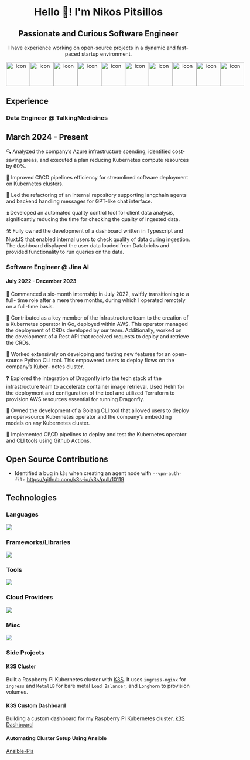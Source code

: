 <h1 align="center">Hello 👋! I'm Nikos Pitsillos</h1>

<h2 align="center">Passionate and Curious Software Engineer</h2>

<p align="center">I have experience working on open-source projects in a dynamic and fast-paced startup environment.</p>

<div align="center" style="display: flex; align-items: flex-start;">
  <img src="https://techstack-generator.vercel.app/python-icon.svg" alt="icon" width="65" height="65" />
  <img src="https://techstack-generator.vercel.app/ts-icon.svg" alt="icon" width="65" height="65" />
  <img src="https://techstack-generator.vercel.app/js-icon.svg" alt="icon" width="65" height="65" />
  <img src="https://techstack-generator.vercel.app/docker-icon.svg" alt="icon" width="65" height="65" />
  <img src="https://techstack-generator.vercel.app/react-icon.svg" alt="icon" width="65" height="65" />
  <img src="https://techstack-generator.vercel.app/kubernetes-icon.svg" alt="icon" width="65" height="65" />
  <img src="https://techstack-generator.vercel.app/aws-icon.svg" alt="icon" width="65" height="65" />
  <img src="https://techstack-generator.vercel.app/github-icon.svg" alt="icon" width="65" height="65" />
  <img src="https://techstack-generator.vercel.app/raspberrypi-icon.svg" alt="icon" width="65" height="65" />
  <img src="https://techstack-generator.vercel.app/restapi-icon.svg" alt="icon" width="65" height="65" />
</div>

<h2>Experience</h2>
<h3>Data Engineer @ TalkingMedicines</h3>
<h2>March 2024 - Present</h2>

:mag: Analyzed the company’s Azure infrastructure spending, identified cost-saving areas, and executed a plan reducing
Kubernetes compute resources by 60%.

:hammer: Improved CI\CD pipelines efficiency for streamlined software deployment on Kubernetes clusters.

:hammer: Led the refactoring of an internal repository supporting langchain agents and backend handling messages for
GPT-like chat interface.

:arrow_double_up: Developed an automated quality control tool for client data analysis, significantly reducing the time for checking the quality of ingested data.

:hammer_and_wrench: Fully owned the development of a dashboard written in Typescript and NuxtJS that enabled internal users to check
quality of data during ingestion. The dashboard displayed the user data loaded from Databricks and provided
functionality to run queries on the data.

<h3>Software Engineer @ Jina AI</h3>
<h4>July 2022 - December 2023</h4>

:tada: Commenced a six-month internship in July 2022, swiftly transitioning to a full-
time role after a mere three months, during which I operated remotely on a
full-time basis.

:key: Contributed as a key member of the infrastructure team to the creation of a Kubernetes
operator in Go, deployed within AWS. This operator managed the deployment of CRDs developed by our team.
Additionally, worked on the development of a Rest API that received requests to deploy and retrieve the CRDs.

:hammer: Worked extensively on developing and testing new features for an open-source
Python CLI tool. This empowered users to deploy flows on the company’s Kuber-
netes cluster.

:question: Explored the integration of Dragonfly into the tech stack of the infrastructure
team to accelerate container image retrieval. Used Helm for the deployment
and configuration of the tool and utilized Terraform to provision AWS resources
essential for running Dragonfly.

:hammer: Owned the development of a Golang CLI tool that allowed users to deploy an
open-source Kubernetes operator and the company’s embedding models on any
Kubernetes cluster.

:hammer: Implemented CI\CD pipelines to deploy and test the Kubernetes operator and CLI
tools using Github Actions.

<h2>Open Source Contributions</h2>

* Identified a bug in `k3s` when creating an agent node with `--vpn-auth-file` https://github.com/k3s-io/k3s/pull/10119

<h2>Technologies</h2>

<h3>Languages</h3>
<img src="https://simpleskill.icons.workers.dev/svg?i=python,go,typescript" />
<h3>Frameworks/Libraries</h3>
<img src="https://simpleskill.icons.workers.dev/svg?i=fastapi,nuxtdotjs,nextdotjs,swagger,vuedotjs,react,pytorch,scikitlearn,pandas,numpy" />
<h3>Tools</h3>
<img src="https://simpleskill.icons.workers.dev/svg?i=kubernetes,terraform,docker,helm,githubactions,containerd" />
<h3>Cloud Providers</h3>
<img src="https://simpleskill.icons.workers.dev/svg?i=amazonaws,googlecloud,microsoftazure,cloudflare" />
<h3>Misc</h3>
<img src="https://simpleskill.icons.workers.dev/svg?i=gnubash,linux,homeassistant" />

<h3>Side Projects</h3>

<h4>K3S Cluster</h4>

Built a Raspberry Pi Kubernetes cluster with [K3S](https://k3s.io/). It uses `ingress-nginx` for `ingress` and `MetalLB` for bare metal `Load Balancer`, and `Longhorn` to provision volumes.

<h4>K3S Custom Dashboard</h4>

Building a custom dashboard for my Raspberry Pi Kubernetes cluster. 
[k3S Dashboard](https://github.com/npitsillos/jarvis-k3s-dashboard)

<h4>Automating Cluster Setup Using Ansible</h4>

[Ansible-Pis](https://github.com/npitsillos/ansible-pis)
